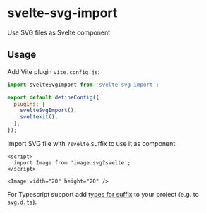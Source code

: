 # svelte-svg-import

Use SVG files as Svelte component

## Usage

Add Vite plugin `vite.config.js`:

```js
import svelteSvgImport from 'svelte-svg-import';

export default defineConfig({
  plugins: [
    svelteSvgImport(),
    sveltekit(),
  ],
});
```

Import SVG file with `?svelte` suffix to use it as component:

```svelte
<script>
  import Image from 'image.svg?svelte';
</script>

<Image width="20" height="20" />
```

For Typescript support add [types for suffix](./svg.d.ts) to your project (e.g. to `svg.d.ts`).
